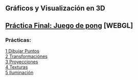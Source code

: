 ## Gráficos y Visualización en 3D

## [Práctica Final: Juego de pong](https://nirtika.github.io/ISAM_3D/3D/Practica%20Final/Practica_Final_Nirtika.html) [WEBGL]

### Prácticas: 
 [1 Dibujar Puntos](https://nirtika.github.io/ISAM_3D/3D/ejercicio3_dibujar_puntos.html)<br>
 [2 Transformaciónes](https://nirtika.github.io/ISAM_3D/3D/ejercicio4_transformaciones.html)<br>
 [3 Proyecciones](https://nirtika.github.io/ISAM_3D/3D/Ejercicio5_proyecciones_final.html)<br>
 [4 Texturas](https://nirtika.github.io/ISAM_3D/3D/Ejercicio_6/Ejercicio6_texturas_Nirtika.html)<br>
 [5 Iluminación](https://nirtika.github.io/ISAM_3D/3D/Ejercicio_7/Ejercicio7_Nirtika.html)
